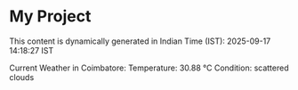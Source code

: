 # My Project

This content is dynamically generated in Indian Time (IST): 2025-09-17 14:18:27 IST


Current Weather in Coimbatore:
Temperature: 30.88 °C
Condition: scattered clouds
